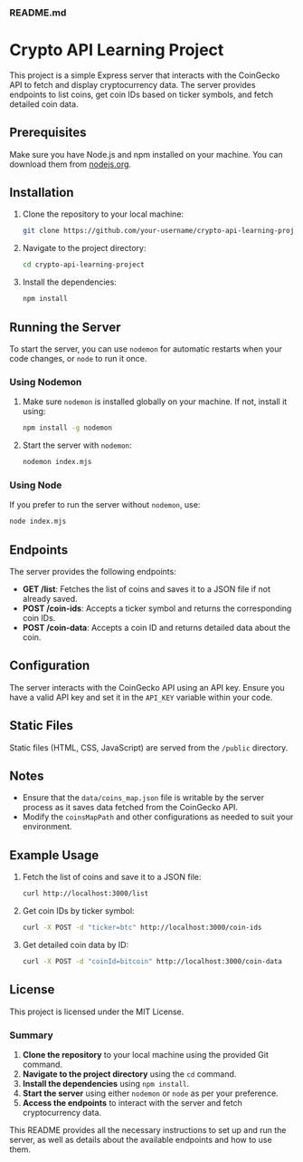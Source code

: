 ### README.md

# Crypto API Learning Project

This project is a simple Express server that interacts with the CoinGecko API to fetch and display cryptocurrency data. The server provides endpoints to list coins, get coin IDs based on ticker symbols, and fetch detailed coin data.

## Prerequisites

Make sure you have Node.js and npm installed on your machine. You can download them from [nodejs.org](https://nodejs.org/).

## Installation

1. Clone the repository to your local machine:

    ```sh
    git clone https://github.com/your-username/crypto-api-learning-project.git
    ```

2. Navigate to the project directory:

    ```sh
    cd crypto-api-learning-project
    ```

3. Install the dependencies:

    ```sh
    npm install
    ```

## Running the Server

To start the server, you can use `nodemon` for automatic restarts when your code changes, or `node` to run it once.

### Using Nodemon

1. Make sure `nodemon` is installed globally on your machine. If not, install it using:

    ```sh
    npm install -g nodemon
    ```

2. Start the server with `nodemon`:

    ```sh
    nodemon index.mjs
    ```

### Using Node

If you prefer to run the server without `nodemon`, use:

```sh
node index.mjs
```

## Endpoints

The server provides the following endpoints:

- **GET /list**: Fetches the list of coins and saves it to a JSON file if not already saved.
- **POST /coin-ids**: Accepts a ticker symbol and returns the corresponding coin IDs.
- **POST /coin-data**: Accepts a coin ID and returns detailed data about the coin.

## Configuration

The server interacts with the CoinGecko API using an API key. Ensure you have a valid API key and set it in the `API_KEY` variable within your code.

## Static Files

Static files (HTML, CSS, JavaScript) are served from the `/public` directory.

## Notes

- Ensure that the `data/coins_map.json` file is writable by the server process as it saves data fetched from the CoinGecko API.
- Modify the `coinsMapPath` and other configurations as needed to suit your environment.

## Example Usage

1. Fetch the list of coins and save it to a JSON file:

    ```sh
    curl http://localhost:3000/list
    ```

2. Get coin IDs by ticker symbol:

    ```sh
    curl -X POST -d "ticker=btc" http://localhost:3000/coin-ids
    ```

3. Get detailed coin data by ID:

    ```sh
    curl -X POST -d "coinId=bitcoin" http://localhost:3000/coin-data
    ```

## License

This project is licensed under the MIT License.

### Summary

1. **Clone the repository** to your local machine using the provided Git command.
2. **Navigate to the project directory** using the `cd` command.
3. **Install the dependencies** using `npm install`.
4. **Start the server** using either `nodemon` or `node` as per your preference.
5. **Access the endpoints** to interact with the server and fetch cryptocurrency data.

This README provides all the necessary instructions to set up and run the server, as well as details about the available endpoints and how to use them.
